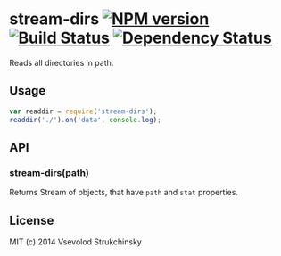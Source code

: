 # stream-dirs [![NPM version][npm-image]][npm-url] [![Build Status][travis-image]][travis-url] [![Dependency Status][depstat-image]][depstat-url]

Reads all directories in path.

## Usage

```js
var readdir = require('stream-dirs');
readdir('./').on('data', console.log);
```

## API

### stream-dirs(path)

Returns Stream of objects, that have `path` and `stat` properties.

## License

MIT (c) 2014 Vsevolod Strukchinsky

[npm-url]: https://npmjs.org/package/stream-dirs
[npm-image]: https://badge.fury.io/js/stream-dirs.png

[travis-url]: http://travis-ci.org/floatdrop/stream-dirs
[travis-image]: https://travis-ci.org/floatdrop/stream-dirs.png?branch=master

[depstat-url]: https://david-dm.org/floatdrop/stream-dirs
[depstat-image]: https://david-dm.org/floatdrop/stream-dirs.png?theme=shields.io
